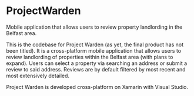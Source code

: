 # ProjectWarden
Mobile application that allows users to review property landlording in the Belfast area.

This is the codebase for Project Warden (as yet, the final product has not been titled). It is a cross-platform mobile application that allows users to review landlording of properties within the Belfast area (with plans to expand). Users can select a property via searching an address or submit a review to said address. Reviews are by default filtered by most recent and most extensively detailed. 

Project Warden is developed cross-platform on Xamarin with Visual Studio. 
